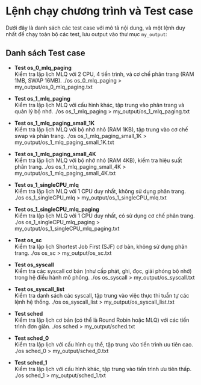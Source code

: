 # Lệnh chạy chương trình và Test case

Dưới đây là danh sách các test case với mô tả nội dung, và một lệnh duy nhất để chạy toàn bộ các test, lưu output vào thư mục `my_output`:

## Danh sách Test case

- **Test os_0_mlq_paging**  
  Kiểm tra lập lịch MLQ với 2 CPU, 4 tiến trình, và cơ chế phân trang (RAM 1MB, SWAP 16MB).
./os os_0_mlq_paging > my_output/os_0_mlq_paging.txt

- **Test os_1_mlq_paging**  
  Kiểm tra lập lịch MLQ với cấu hình khác, tập trung vào phân trang và quản lý bộ nhớ.
./os os_1_mlq_paging > my_output/os_1_mlq_paging.txt

- **Test os_1_mlq_paging_small_1K**  
  Kiểm tra lập lịch MLQ với bộ nhớ nhỏ (RAM 1KB), tập trung vào cơ chế swap và phân trang.
./os os_1_mlq_paging_small_1K > my_output/os_1_mlq_paging_small_1K.txt

- **Test os_1_mlq_paging_small_4K**  
  Kiểm tra lập lịch MLQ với bộ nhớ nhỏ (RAM 4KB), kiểm tra hiệu suất phân trang.
./os os_1_mlq_paging_small_4K > my_output/os_1_mlq_paging_small_4K.txt 

- **Test os_1_singleCPU_mlq**  
  Kiểm tra lập lịch MLQ với 1 CPU duy nhất, không sử dụng phân trang.
./os os_1_singleCPU_mlq > my_output/os_1_singleCPU_mlq.txt

- **Test os_1_singleCPU_mlq_paging**  
  Kiểm tra lập lịch MLQ với 1 CPU duy nhất, có sử dụng cơ chế phân trang.
./os os_1_singleCPU_mlq_paging > my_output/os_1_singleCPU_mlq_paging.txt

- **Test os_sc**  
  Kiểm tra lập lịch Shortest Job First (SJF) cơ bản, không sử dụng phân trang.
./os os_sc > my_output/os_sc.txt

- **Test os_syscall**  
  Kiểm tra các syscall cơ bản (như cấp phát, ghi, đọc, giải phóng bộ nhớ) trong hệ điều hành mô phỏng.
./os os_syscall > my_output/os_syscall.txt

- **Test os_syscall_list**  
  Kiểm tra danh sách các syscall, tập trung vào việc thực thi tuần tự các lệnh hệ thống.
./os os_syscall_list > my_output/os_syscall_list.txt

- **Test sched**  
  Kiểm tra lập lịch cơ bản (có thể là Round Robin hoặc MLQ) với các tiến trình đơn giản.
./os sched > my_output/sched.txt 

- **Test sched_0**  
  Kiểm tra lập lịch với cấu hình cụ thể, tập trung vào tiến trình ưu tiên cao.
./os sched_0 > my_output/sched_0.txt

- **Test sched_1**  
  Kiểm tra lập lịch với cấu hình khác, tập trung vào tiến trình ưu tiên thấp.
./os sched_1 > my_output/sched_1.txt

